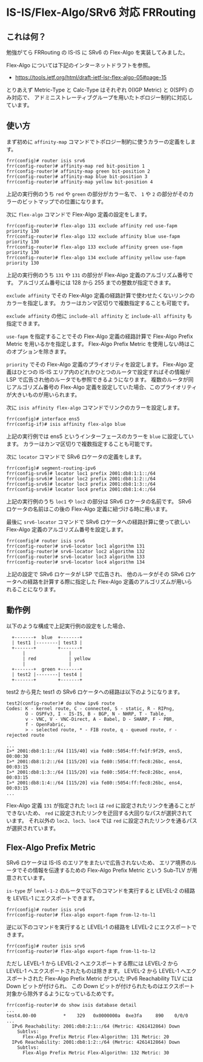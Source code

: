 IS-IS/Flex-Algo/SRv6 対応 FRRouting
=============================

## これは何？

勉強がてら FRRouting の IS-IS に SRv6 の Flex-Algo を実装してみました。

Flex-Algo については下記のインターネットドラフトを参照。

- https://tools.ietf.org/html/draft-ietf-lsr-flex-algo-05#page-15

とりあえず Metric-Type と Calc-Type はそれぞれ 0(IGP Metric) と 0(SPF) のみ対応で、
アドミニストレーティブグループを用いたトポロジー制約に対応しています。

## 使い方

まず初めに `affinity-map` コマンドでトポロジー制約に使うカラーの定義をします。

```
frr(config)# router isis srv6
frr(config-router)# affinity-map red bit-position 1
frr(config-router)# affinity-map green bit-position 2
frr(config-router)# affinity-map blue bit-position 3
frr(config-router)# affinity-map yellow bit-position 4
```

上記の実行例のうち `red` や `green` の部分がカラー名で、
`1` や `2` の部分がそのカラーのビットマップでの位置になります。

次に `flex-algo` コマンドで Flex-Algo 定義の設定をします。

```
frr(config-router)# flex-algo 131 exclude affinity red use-fapm priority 130
frr(config-router)# flex-algo 132 exclude affinity blue use-fapm priority 130
frr(config-router)# flex-algo 133 exclude affinity green use-fapm priority 130
frr(config-router)# flex-algo 134 exclude affinity yellow use-fapm priority 130
```

上記の実行例のうち `131` や `131` の部分が Flex-Algo 定義のアルゴリズム番号です。
アルゴリズム番号には 128 から 255 までの整数が指定できます。

`exclude affinity` でその Flex-Algo 定義の経路計算で使わせたくないリンクのカラーを指定します。
カラーはカンマ区切りで複数指定することも可能です。

`exclude affinity` の他に `include-all affinity` と `include-all affinity` も指定できます。

`use-fapm` を指定することでその Flex-Algo 定義の経路計算で Flex-Algo Prefix Metric を用いるかを指定します。
Flex-Algo Prefix Metric を使用しない時はこのオプションを除きます。

`priority` でその Flex-Algo 定義のプライオリティを設定します。
Flex-Algo 定義はひとつの IS-IS エリア内のどれかひとつのルータで設定すればその情報が LSP で広告され他のルータでも参照できるようになります。
複数のルータが同じアルゴリズム番号の Flex-Algo 定義を設定していた場合、このプライオリティが大きいものが用いられます。

次に `isis affinity flex-algo` コマンドでリンクのカラーを設定します。

```
frr(config)# interface ens5
frr(config-if)# isis affinity flex-algo blue
```

上記の実行例では ens5 というインターフェースのカラーを `blue` に設定しています。
カラーはカンマ区切りで複数指定することも可能です。

次に `locator` コマンドで SRv6 ロケータの定義をします。

```
frr(config)# segment-routing-ipv6
frr(config-srv6)# locator loc1 prefix 2001:db8:1:1::/64
frr(config-srv6)# locator loc2 prefix 2001:db8:1:2::/64
frr(config-srv6)# locator loc3 prefix 2001:db8:1:3::/64
frr(config-srv6)# locator loc4 prefix 2001:db8:1:4::/64
```

上記の実行例のうち `loc1` や `loc2` の部分は SRv6 ロケータの名前です。
SRv6 ロケータの名前はこの後の Flex-Algo 定義に紐づける時に用います。

最後に `srv6-locator` コマンドで SRv6 ロケータへの経路計算に使って欲しい Flex-Algo 定義のアルゴリズム番号を設定します。

```
frr(config)# router isis srv6
frr(config-router)# srv6-locator loc1 algorithm 131
frr(config-router)# srv6-locator loc2 algorithm 132
frr(config-router)# srv6-locator loc3 algorithm 133
frr(config-router)# srv6-locator loc4 algorithm 134
```

上記の設定で SRv6 ロケータが LSP で広告され、
他のルータがその SRv6 ロケータへの経路を計算する際に指定した Flex-Algo 定義のアルゴリズムが用いられることになります。

## 動作例

以下のような構成で上記実行例の設定をした場合、

```
  +-------+  blue  +-------+
  | test1 |--------| test3 |
  +-------+        +-------+
      |                |
      | red            | yellow
      |                |
  +-------+  green +-------+
  | test2 |--------| test4 |
  +-------+        +-------+
```

test2 から見た test1 の SRv6 ロケータへの経路は以下のようになります。

```
test2(config-router)# do show ipv6 route 
Codes: K - kernel route, C - connected, S - static, R - RIPng,
       O - OSPFv3, I - IS-IS, B - BGP, N - NHRP, T - Table,
       v - VNC, V - VNC-Direct, A - Babel, D - SHARP, F - PBR,
       f - OpenFabric,
       > - selected route, * - FIB route, q - queued route, r - rejected route

...
I>* 2001:db8:1:1::/64 [115/40] via fe80::5054:ff:fe1f:9f29, ens5, 00:00:30
I>* 2001:db8:1:2::/64 [115/20] via fe80::5054:ff:fec8:26bc, ens4, 00:03:15
I>* 2001:db8:1:3::/64 [115/20] via fe80::5054:ff:fec8:26bc, ens4, 00:03:15
I>* 2001:db8:1:4::/64 [115/20] via fe80::5054:ff:fec8:26bc, ens4, 00:03:15
...
```

Flex-Algo 定義 `131` が指定された `loc1` は `red` に設定されたリンクを通ることができないため、
`red` に設定されたリンクを迂回する大回りなパスが選択されています。
それ以外の `loc2`、`loc3`、`loc4` では `red` に設定されたリンクを通るパスが選択されています。

## Flex-Algo Prefix Metric

SRv6 ロケータは IS-IS のエリアをまたいで広告されないため、
エリア境界のルータでその情報を伝達するための Flex-Algo Prefix Metric という Sub-TLV が用意されています。

`is-type` が `level-1-2` のルータで以下のコマンドを実行すると LEVEL-2 の経路を LEVEL-1 にエクスポートできます。

```
frr(config)# router isis srv6
frr(config-router)# flex-algo export-fapm from-l2-to-l1
```

逆に以下のコマンドを実行すると LEVEL-1 の経路を LEVEL-2 にエクスポートできます。

```
frr(config)# router isis srv6
frr(config-router)# flex-algo export-fapm from-l1-to-l2
```

ただし LEVEL-1 から LEVEL-2 へエクスポートする際には LEVEL-2 から LEVEL-1 へエクスポートされたものは除きます。
LEVEL-2 から LEVEL-1 へエクスポートされた Flex-Algo Prefix Metric がついた IPv6 Reachability TLV には Down ビットが付けられ、
この Down ビットが付けられたものはエクスポート対象から除外するようになっているためです。

```
frr(config-router)# do show isis database detail 
...
test4.00-00          *    329   0x0000000a  0xe3fa     890    0/0/0
...
  IPv6 Reachability: 2001:db8:2:1::/64 (Metric: 4261412864) Down
    Subtlvs:
      Flex-Algo Prefix Metric Flex-Algorithm: 131 Metric: 20
  IPv6 Reachability: 2001:db8:1:2::/64 (Metric: 4261412864) Down
    Subtlvs:
      Flex-Algo Prefix Metric Flex-Algorithm: 132 Metric: 30
```
